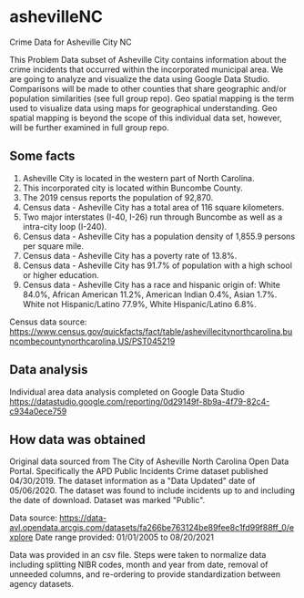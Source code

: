 # ashevilleNC
Crime Data for Asheville City NC

This Problem Data subset of Asheville City contains information about the crime incidents that occurred within the incorporated municipal area.  We are going to analyze and visualize the data using Google Data Studio. Comparisons will be made to other counties that share geographic and/or population similarities (see full group repo).  Geo spatial mapping is the term used to visualize data using maps for geographical understanding.  Geo spatial mapping is beyond the scope of this individual data set, however, will be further examined in full group repo.

## Some facts
1. Asheville City is located in the western part of North Carolina. 
2. This incorporated city is located within Buncombe County.
3. The 2019 census reports the population of 92,870.
4. Census data - Asheville City has a total area of 116 square kilometers.
5. Two major interstates (I-40, I-26) run through Buncombe as well as a intra-city loop  (I-240).
6. Census data - Asheville City has a population density of 1,855.9 persons per square mile.
7. Census data - Asheville City has a poverty rate of 13.8%.
8. Census data - Asheville City has 91.7% of population with a high school or higher education.
9. Census data - Asheville City has a race and hispanic origin of: White 84.0%, African American 11.2%, American Indian 0.4%, Asian 1.7%.  White not Hispanic/Latino 77.9%, White Hispanic/Latino 6.8%.

Census data source: https://www.census.gov/quickfacts/fact/table/ashevillecitynorthcarolina,buncombecountynorthcarolina,US/PST045219

## Data analysis
Individual area data analysis completed on Google Data Studio
https://datastudio.google.com/reporting/0d29149f-8b9a-4f79-82c4-c934a0ece759

## How data was obtained
Original data sourced from The City of Asheville North Carolina Open Data Portal. Specifically the APD Public Incidents Crime dataset published 04/30/2019. The dataset information as a "Data Updated" date of 05/06/2020. The dataset was found to include incidents up to and including the date of download.  Dataset was marked "Public".

Data source: https://data-avl.opendata.arcgis.com/datasets/fa266be763124be89fee8c1fd99f88ff_0/explore
Date range provided: 01/01/2005 to 08/20/2021

Data was provided in an csv file. Steps were taken to normalize data including splitting NIBR codes, month and year from date, removal of unneeded columns, and re-ordering to provide standardization between agency datasets.
